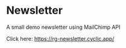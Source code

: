 # Newsletter
A small demo newsletter using MailChimp API

Click here: https://rg-newsletter.cyclic.app/
